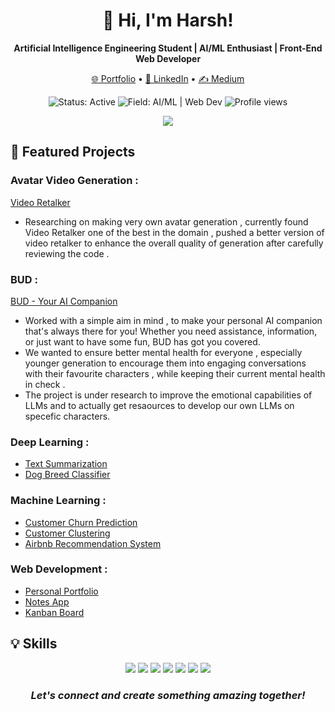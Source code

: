 <h1 align='center'>👋 Hi, I'm Harsh!</h1>

<p align='center'>
  <b>Artificial Intelligence Engineering Student | AI/ML Enthusiast | Front-End Web Developer</b>
</p>

<p align='center'>
  <a href="https://harsh-pant.vercel.app/">🌐 Portfolio</a> •
  <a href="https://www.linkedin.com/in/harsh-pant-a28378230/">💼 LinkedIn</a> •
  <a href="https://medium.com/@harshpant3703">✍️ Medium</a>
</p>

<p align='center'>
  <img src="https://img.shields.io/badge/Status-Active-brightgreen" alt="Status: Active">
  <img src="https://img.shields.io/badge/Field-AI%2FML%20%7C%20Web%20Dev-blue" alt="Field: AI/ML | Web Dev">
  <img src="https://komarev.com/ghpvc/?username=crockrockss&color=orange" alt="Profile views">
</p>

<p align='center'>
  <img align="center" src="https://github-readme-stats.vercel.app/api?username=crockrocks&show_icons=true&theme=synthwave" />
</p>

## 🚀 Featured Projects

### Avatar Video Generation :
[Video Retalker](https://github.com/crockrocks/better-video-retalking)
- Researching on making very own avatar generation , currently found Video Retalker one of the best in the domain , pushed a better version of video retalker to enhance the overall quality of generation after carefully reviewing the code .

### BUD : 
[BUD - Your AI Companion](https://github.com/crockrocks/BUD)
- Worked with a simple aim in mind , to make your personal AI companion that's always there for you! Whether you need assistance, information, or just want to have some fun, BUD has got you covered.
- We wanted to ensure better mental health for everyone , especially younger generation to encourage them into engaging conversations with their favourite characters , while keeping their current mental health in check .
- The project is under research to improve the emotional capabilities of LLMs and to actually get resaources to develop our own LLMs on specefic characters. 

### Deep Learning : 
- [Text Summarization](https://github.com/crockrocks/text-summarization)
- [Dog Breed Classifier](https://github.com/crockrocks/Dog_Breed_Classifier)

### Machine Learning : 
- [Customer Churn Prediction](https://github.com/crockrocks/churn-prediction)
- [Customer Clustering](https://github.com/crockrocks/Fastai)
- [Airbnb Recommendation System](https://github.com/crockrocks/Random-Forest-Premier-Project)

### Web Development :
- [Personal Portfolio](https://github.com/crockrocks/harsh-pant)
- [Notes App](https://github.com/crockrocks/notes-app)
- [Kanban Board](https://github.com/crockrocks/Kanban-website)

## 💡 Skills
<p align="center">
  <img src="https://img.shields.io/badge/-Python-3776AB?style=flat-square&logo=Python&logoColor=white" />
  <img src="https://img.shields.io/badge/-TensorFlow-FF6F00?style=flat-square&logo=TensorFlow&logoColor=white" />
  <img src="https://img.shields.io/badge/-PyTorch-EE4C2C?style=flat-square&logo=PyTorch&logoColor=white" />
  <img src="https://img.shields.io/badge/-JavaScript-F7DF1E?style=flat-square&logo=javascript&logoColor=black" />
  <img src="https://img.shields.io/badge/-React-61DAFB?style=flat-square&logo=React&logoColor=black" />
  <img src="https://img.shields.io/badge/-HTML5-E34F26?style=flat-square&logo=HTML5&logoColor=white" />
  <img src="https://img.shields.io/badge/-CSS3-1572B6?style=flat-square&logo=CSS3&logoColor=white" />
</p>

<h3 align='center'>
  <i>Let's connect and create something amazing together!</i>
</h3>
